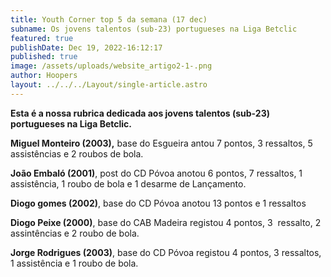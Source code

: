 ```yaml
---
title: Youth Corner top 5 da semana (17 dec)
subname: Os jovens talentos (sub-23) portugueses na Liga Betclic
featured: true
publishDate: Dec 19, 2022-16:12:17
published: true
image: /assets/uploads/website_artigo2-1-.png
author: Hoopers
layout: ../../../Layout/single-article.astro
---
```

<!--StartFragment-->

**Esta é a nossa rubrica dedicada aos jovens talentos (sub-23) portugueses na Liga Betclic.**



**Miguel Monteiro (2003),** base do Esgueira antou 7 pontos, 3 ressaltos, 5 assistências e 2 roubos de bola.



**João Embaló (2001)**, post do CD Póvoa anotou 6 pontos, 7 ressaltos, 1 assistência, 1 roubo de bola e 1 desarme de Lançamento.



**Diogo gomes (2002)**, base do CD Póvoa anotou 13 pontos e 1 ressaltos 



**Diogo Peixe (2000)**, base do CAB Madeira registou 4 pontos, 3  ressalto, 2 assintências e 2 roubo de bola.



**Jorge Rodrigues (2003)**, base do CD Póvoa registou 4 pontos, 3 ressaltos, 1 assistência e 1 roubo de bola.



<!--EndFragment-->